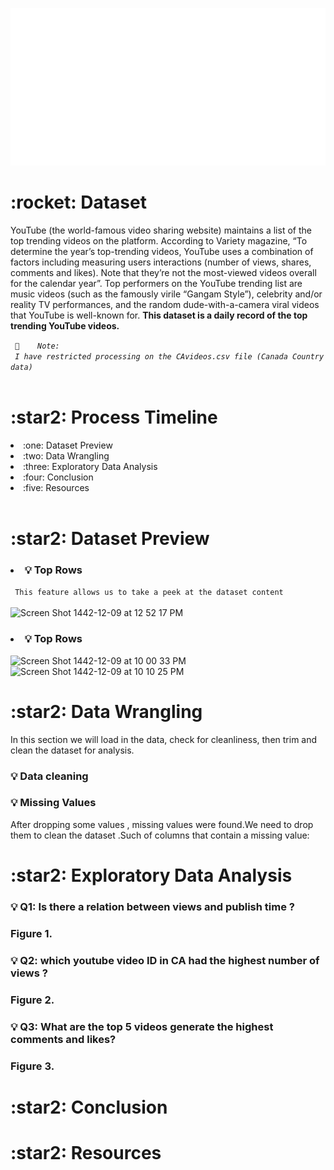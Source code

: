 

<br> <br>

<img src="./board.svg" alt="" /> 



<h1>:rocket: Dataset</h1>
<p> YouTube (the world-famous video sharing website) maintains a list of the top trending videos on the platform. According to Variety magazine, “To determine the year’s top-trending videos, YouTube uses a combination of factors including measuring users interactions (number of views, shares, comments and likes). Note that they’re not the most-viewed videos overall for the calendar year”. Top performers on the YouTube trending list are music videos (such as the famously virile “Gangam Style”), celebrity and/or reality TV performances, and the random dude-with-a-camera viral videos that YouTube is well-known for. <strong> This dataset is a daily record of the top trending YouTube videos.</strong> </p> 
<code> 📌   <i> Note:  <br> I have restricted processing on the CAvideos.csv file (Canada Country data) </i> </code>

<br>
<br>

<h1> :star2: Process Timeline  </h1>
<li> :one: Dataset Preview </li>
<li> :two: Data Wrangling </li>
<li> :three: Exploratory Data Analysis </li>
<li>:four: Conclusion </li>
<li> :five: Resources </li>
 <br> 

<h1> :star2: Dataset Preview  </h1>



<h3><li> 💡 Top Rows</li></h3>
          <code> This feature allows us to take a peek at the dataset content </code> <br> 
<br>
 <img width="500" alt="Screen Shot 1442-12-09 at 12 52 17 PM" src="https://user-images.githubusercontent.com/59771760/126141614-dfaaca9b-1bf3-45e6-a5af-01b7656f2ba7.png"> 

<h3><li> 💡 Top Rows</li> </h3><img width="500" alt="Screen Shot 1442-12-09 at 10 00 33 PM" src="https://user-images.githubusercontent.com/59771760/126212948-ddcf8916-e33c-4c39-b2dc-ee77c6880636.png">


<img width="500" alt="Screen Shot 1442-12-09 at 10 10 25 PM" src="https://user-images.githubusercontent.com/59771760/126213980-231912ba-6ff3-4755-aae3-6dcd3c91aafc.png">
<br> 
<h1> :star2: Data Wrangling  </h1>
  
<p>In this section we will load in the data, check for cleanliness, then trim and clean the dataset for analysis.</p>

<h3> 💡 Data cleaning </h3>
<h3> 💡 Missing Values </h3>
 <p> After dropping some values , missing values were found.We need to drop them to clean the dataset .Such of columns that contain a missing value: </p>
  
  
  <h1> :star2:  Exploratory Data Analysis  </h1>
  <h3> 💡 Q1: Is there a relation between views and publish time ? <h3>
    Figure 1. 
  <h3> 💡 Q2: which youtube video ID in CA had the highest number of views ? <h3>
    Figure 2. 
  <h3> 💡 Q3: What are the top 5 videos generate the highest comments and likes? <h3>
    Figure 3. 
    
 
 <h1> :star2: Conclusion </h1>
   
   <h1> :star2: Resources </h1>
  


